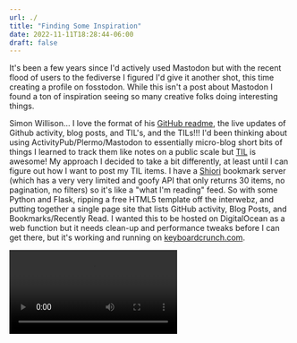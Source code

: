 ```yaml
---
url: ./
title: "Finding Some Inspiration"
date: 2022-11-11T18:28:44-06:00
draft: false
---
```


It's been a few years since I'd actively used Mastodon but with the recent flood of users to the fediverse I figured I'd give it another shot, this time creating a profile on fosstodon. While this isn't a post about Mastodon I found a ton of inspiration seeing so many creative folks doing interesting things.

Simon Willison... I love the format of his [GitHub readme](https://github.com/simonw/), the live updates of Github activity, blog posts, and TIL's, and the TILs!!! I'd been thinking about using ActivityPub/Plermo/Mastodon to essentially micro-blog short bits of things I learned to track them like notes on a public scale but [TIL](https://github.com/simonw/til) is awesome! My approach I decided to take a bit differently, at least until I can figure out how I want to post my TIL items. I have a [Shiori](https://github.com/go-shiori/shiori) bookmark server (which has a very very limited and goofy API that only returns 30 items, no pagination, no filters) so it's like a "what I'm reading" feed. So with some Python and Flask, ripping a free HTML5 template off the interwebz, and putting together a single page site that lists GitHub activity, Blog Posts, and Bookmarks/Recently Read. I wanted this to be hosted on DigitalOcean as a web function but it needs clean-up and performance tweaks before I can get there, but it's working and running on [keyboardcrunch.com](https://keyboardcrunch.com/).

<video src="./site_preview.mp4" type="video/mp4" preload="auto" controls="controls"></video>

